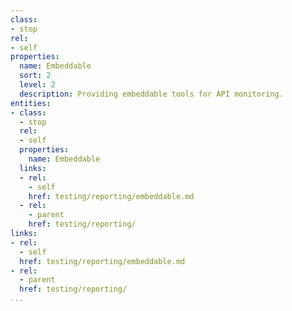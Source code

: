 ```yaml
---
class:
- stop
rel:
- self
properties:
  name: Embeddable
  sort: 2
  level: 2
  description: Providing embeddable tools for API monitoring.
entities:
- class:
  - stop
  rel:
  - self
  properties:
    name: Embeddable
  links:
  - rel:
    - self
    href: testing/reporting/embeddable.md
  - rel:
    - parent
    href: testing/reporting/
links:
- rel:
  - self
  href: testing/reporting/embeddable.md
- rel:
  - parent
  href: testing/reporting/
...
```

